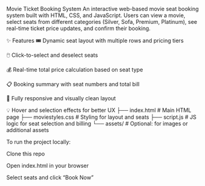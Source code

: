 Movie Ticket Booking System
An interactive web-based movie seat booking system built with HTML, CSS, and JavaScript. Users can view a movie, select seats from different categories (Silver, Sofa, Premium, Platinum), see real-time ticket price updates, and confirm their booking.

✨ Features
🎟️ Dynamic seat layout with multiple rows and pricing tiers

🖱️ Click-to-select and deselect seats

💰 Real-time total price calculation based on seat type

📋 Booking summary with seat numbers and total bill

📱 Fully responsive and visually clean layout

💡 Hover and selection effects for better UX
├── index.html         # Main HTML page
├── moviestyles.css    # Styling for layout and seats
├── script.js          # JS logic for seat selection and billing
└── assets/            # Optional: for images or additional assets

To run the project locally:

Clone this repo

Open index.html in your browser

Select seats and click “Book Now”
